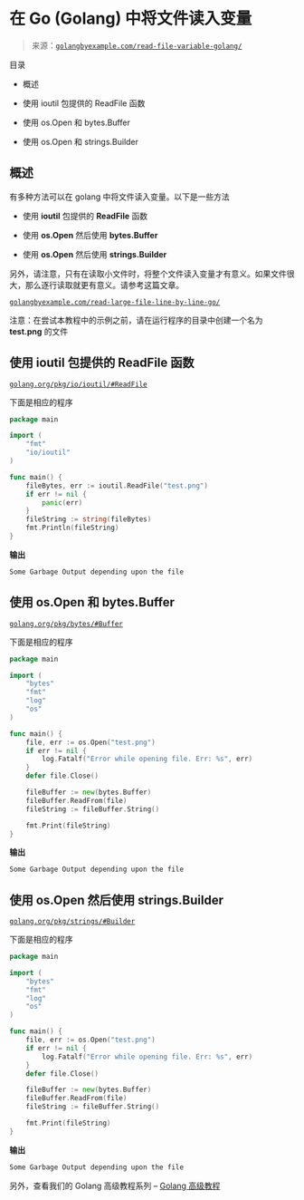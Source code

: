 <!--yml

类别：未分类

日期：2024-10-13 06:39:30

-->

# 在 Go (Golang) 中将文件读入变量

> 来源：[`golangbyexample.com/read-file-variable-golang/`](https://golangbyexample.com/read-file-variable-golang/)

目录

+   概述

+   使用 ioutil 包提供的 ReadFile 函数

+   使用 os.Open 和 bytes.Buffer

+   使用 os.Open 和 strings.Builder

## **概述**

有多种方法可以在 golang 中将文件读入变量。以下是一些方法

+   使用 **ioutil** 包提供的 **ReadFile** 函数

+   使用 **os.Open** 然后使用 **bytes.Buffer**

+   使用 **os.Open** 然后使用 **strings.Builder**

另外，请注意，只有在读取小文件时，将整个文件读入变量才有意义。如果文件很大，那么逐行读取就更有意义。请参考这篇文章。

[`golangbyexample.com/read-large-file-line-by-line-go/`](https://golangbyexample.com/read-large-file-line-by-line-go/)

注意：在尝试本教程中的示例之前，请在运行程序的目录中创建一个名为 **test.png** 的文件

## **使用 ioutil 包提供的 ReadFile 函数**

[`golang.org/pkg/io/ioutil/#ReadFile`](https://golang.org/pkg/io/ioutil/#ReadFile)

下面是相应的程序

```go
package main

import (
    "fmt"
    "io/ioutil"
)

func main() {
    fileBytes, err := ioutil.ReadFile("test.png")
    if err != nil {
        panic(err)
    }
    fileString := string(fileBytes)
    fmt.Println(fileString)
}
```

**输出**

```go
Some Garbage Output depending upon the file
```

## **使用 os.Open 和 bytes.Buffer**

[`golang.org/pkg/bytes/#Buffer`](https://golang.org/pkg/bytes/#Buffer)

下面是相应的程序

```go
package main

import (
	"bytes"
	"fmt"
	"log"
	"os"
)

func main() {
	file, err := os.Open("test.png")
	if err != nil {
		log.Fatalf("Error while opening file. Err: %s", err)
	}
	defer file.Close()

	fileBuffer := new(bytes.Buffer)
	fileBuffer.ReadFrom(file)
	fileString := fileBuffer.String()

	fmt.Print(fileString)
}
```

**输出**

```go
Some Garbage Output depending upon the file
```

## 使用 **os.Open** 然后使用 **strings.Builder**

[`golang.org/pkg/strings/#Builder`](https://golang.org/pkg/strings/#Builder)

下面是相应的程序

```go
package main

import (
	"bytes"
	"fmt"
	"log"
	"os"
)

func main() {
	file, err := os.Open("test.png")
	if err != nil {
		log.Fatalf("Error while opening file. Err: %s", err)
	}
	defer file.Close()

	fileBuffer := new(bytes.Buffer)
	fileBuffer.ReadFrom(file)
	fileString := fileBuffer.String()

	fmt.Print(fileString)
}
```

**输出**

```go
Some Garbage Output depending upon the file
```

另外，查看我们的 Golang 高级教程系列 – [Golang 高级教程](https://golangbyexample.com/golang-comprehensive-tutorial/)


